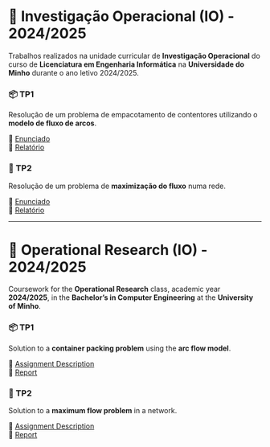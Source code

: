 # 📘 Investigação Operacional (IO) - 2024/2025

Trabalhos realizados na unidade curricular de **Investigação Operacional** do curso de **Licenciatura em Engenharia Informática** na **Universidade do Minho** durante o ano letivo 2024/2025.

### 📦 TP1

Resolução de um problema de empacotamento de contentores utilizando o **modelo de fluxo de arcos**.

🔗 [Enunciado](TP1/Enunciado-TP1.pdf)  
📝 [Relatório](TP1/Relatório-TP1.pdf)

### 🔁 TP2

Resolução de um problema de **maximização do fluxo** numa rede.

🔗 [Enunciado](TP2/Enunciado-TP2.pdf)  
📝 [Relatório](TP2/Relatório-TP2.pdf)

---

# 📘 Operational Research (IO) - 2024/2025

Coursework for the **Operational Research** class, academic year **2024/2025**, in the **Bachelor’s in Computer Engineering** at the **University of Minho**.

### 📦 TP1

Solution to a **container packing problem** using the **arc flow model**.

🔗 [Assignment Description](TP1/Enunciado-TP1.pdf)  
📝 [Report](TP1/Relatório-TP1.pdf)

### 🔁 TP2

Solution to a **maximum flow problem** in a network.

🔗 [Assignment Description](TP2/Enunciado-TP2.pdf)  
📝 [Report](TP2/Relatório-TP2.pdf)

